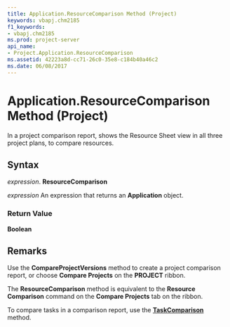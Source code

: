 ```yaml
---
title: Application.ResourceComparison Method (Project)
keywords: vbapj.chm2185
f1_keywords:
- vbapj.chm2185
ms.prod: project-server
api_name:
- Project.Application.ResourceComparison
ms.assetid: 42223a8d-cc71-26c0-35e8-c184b40a46c2
ms.date: 06/08/2017
---
```



# Application.ResourceComparison Method (Project)

In a project comparison report, shows the Resource Sheet view in all three project plans, to compare resources.


## Syntax

 _expression_. **ResourceComparison**

 _expression_ An expression that returns an **Application** object.


### Return Value

 **Boolean**


## Remarks

Use the **CompareProjectVersions** method to create a project comparison report, or choose **Compare Projects** on the **PROJECT** ribbon.

The **ResourceComparison** method is equivalent to the **Resource Comparison** command on the **Compare Projects** tab on the ribbon.

To compare tasks in a comparison report, use the **[TaskComparison](application-taskcomparison-method-project.md)** method.


